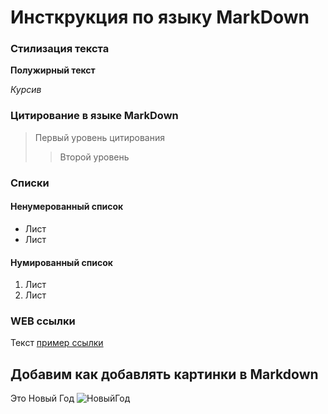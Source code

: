 # Инсткрукция по языку MarkDown

### Cтилизация текста

**Полужирный текст** 

*Курсив*

### Цитирование в языке MarkDown
> Первый уровень цитирования
>> Второй уровень

### Списки
#### Ненумерованный список
* Лист
* Лист

#### Нумированный список
1. Лист
2. Лиcт

### WEB ссылки
Текст [пример ссылки](http.example.com "Всплывающая подсказка")

## Добавим как добавлять картинки в Markdown
 Это Новый Год
 ![НовыйГод](noviygod.webp)